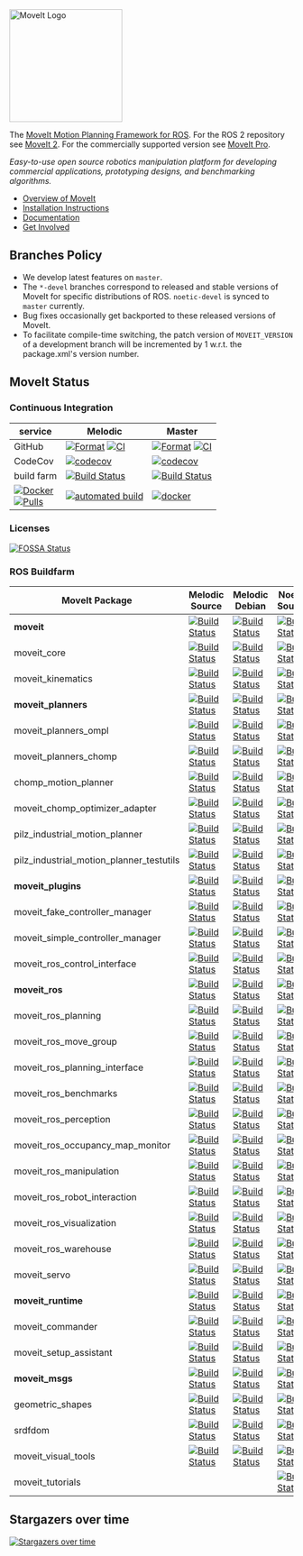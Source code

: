 <img src="https://moveit.ros.org/assets/logo/moveit_logo-black.png" alt="MoveIt Logo" width="200"/>

The [MoveIt Motion Planning Framework for ROS](http://moveit.ros.org). For the ROS 2 repository see [MoveIt 2](https://github.com/ros-planning/moveit2). For the commercially supported version see [MoveIt Pro](http://picknik.ai/pro).

*Easy-to-use open source robotics manipulation platform for developing commercial applications, prototyping designs, and benchmarking algorithms.*

- [Overview of MoveIt](https://moveit.ros.org)
- [Installation Instructions](https://moveit.ros.org/install/)
- [Documentation](https://moveit.ros.org/documentation/source-code-api/)
- [Get Involved](https://moveit.ros.org/about/get_involved/)

## Branches Policy

- We develop latest features on `master`.
- The `*-devel` branches correspond to released and stable versions of MoveIt for specific distributions of ROS. `noetic-devel` is synced to `master` currently.
- Bug fixes occasionally get backported to these released versions of MoveIt.
- To facilitate compile-time switching, the patch version of `MOVEIT_VERSION` of a development branch will be incremented by 1 w.r.t. the package.xml's version number.

## MoveIt Status

### Continuous Integration

service    | Melodic | Master
---------- | ------- | ------
GitHub | [![Format](https://github.com/ros-planning/moveit/actions/workflows/format.yaml/badge.svg?branch=melodic-devel)](https://github.com/ros-planning/moveit/actions/workflows/format.yaml?query=branch%3Amelodic-devel) [![CI](https://github.com/ros-planning/moveit/actions/workflows/ci.yaml/badge.svg?branch=melodic-devel)](https://github.com/ros-planning/moveit/actions/workflows/ci.yaml?query=branch%3Amelodic-devel) | [![Format](https://github.com/ros-planning/moveit/actions/workflows/format.yaml/badge.svg?branch=master)](https://github.com/ros-planning/moveit/actions/workflows/format.yaml?query=branch%3Amaster) [![CI](https://github.com/ros-planning/moveit/actions/workflows/ci.yaml/badge.svg?branch=master)](https://github.com/ros-planning/moveit/actions/workflows/ci.yaml?query=branch%3Amaster) |
CodeCov | [![codecov](https://codecov.io/gh/ros-planning/moveit/branch/melodic-devel/graph/badge.svg?token=W7uHKcY0ly)](https://codecov.io/gh/ros-planning/moveit) | [![codecov](https://codecov.io/gh/ros-planning/moveit/branch/master/graph/badge.svg?token=W7uHKcY0ly)](https://codecov.io/gh/ros-planning/moveit) |
build farm | [![Build Status](https://build.ros.org/buildStatus/icon?job=Mdev__moveit__ubuntu_bionic_amd64)](https://build.ros.org/job/Mdev__moveit__ubuntu_bionic_amd64) | [![Build Status](https://build.ros.org/buildStatus/icon?job=Ndev__moveit__ubuntu_focal_amd64)](https://build.ros.org/job/Ndev__moveit__ubuntu_focal_amd64/) |
| [![Docker](https://img.shields.io/docker/stars/moveit/moveit.svg)](https://registry.hub.docker.com/moveit/moveit)<br>[![Pulls](https://img.shields.io/docker/pulls/moveit/moveit.svg?maxAge=2592000)](https://hub.docker.com/r/moveit/moveit) | [![automated build](https://img.shields.io/docker/automated/moveit/moveit.svg?maxAge=2592000)](https://hub.docker.com/r/moveit/moveit) | [![docker](https://github.com/ros-planning/moveit/actions/workflows/docker.yaml/badge.svg?branch=master)](https://github.com/ros-planning/moveit/actions/workflows/docker.yaml?query=branch%3Amaster) |

### Licenses

[![FOSSA Status](https://app.fossa.com/api/projects/git%2Bgithub.com%2Fros-planning%2Fmoveit.svg?type=shield)](https://app.fossa.com/projects/git%2Bgithub.com%2Fros-planning%2Fmoveit?ref=badge_shield)


### ROS Buildfarm

MoveIt Package | Melodic Source | Melodic Debian | Noetic Source | Noetic Debian
-------------- | -------------- | -------------- | ------------- | -------------
**moveit** | [![Build Status](https://build.ros.org/buildStatus/icon?job=Msrc_uB__moveit__ubuntu_bionic__source)](https://build.ros.org/view/Msrc_uB/job/Msrc_uB__moveit__ubuntu_bionic__source) | [![Build Status](https://build.ros.org/buildStatus/icon?job=Mbin_uB64__moveit__ubuntu_bionic_amd64__binary)](https://build.ros.org/view/Mbin_uB64/job/Mbin_uB64__moveit__ubuntu_bionic_amd64__binary) | [![Build Status](https://build.ros.org/buildStatus/icon?job=Nsrc_uF__moveit__ubuntu_focal__source)](https://build.ros.org/view/Nsrc_uF/job/Nsrc_uF__moveit__ubuntu_focal__source) | [![Build Status](https://build.ros.org/buildStatus/icon?job=Nbin_uF64__moveit__ubuntu_focal_amd64__binary)](https://build.ros.org/view/Nbin_uF64/job/Nbin_uF64__moveit__ubuntu_focal_amd64__binary)
moveit_core | [![Build Status](https://build.ros.org/buildStatus/icon?job=Msrc_uB__moveit_core__ubuntu_bionic__source)](https://build.ros.org/view/Msrc_uB/job/Msrc_uB__moveit_core__ubuntu_bionic__source) | [![Build Status](https://build.ros.org/buildStatus/icon?job=Mbin_uB64__moveit_core__ubuntu_bionic_amd64__binary)](https://build.ros.org/view/Mbin_uB64/job/Mbin_uB64__moveit_core__ubuntu_bionic_amd64__binary) | [![Build Status](https://build.ros.org/buildStatus/icon?job=Nsrc_uF__moveit_core__ubuntu_focal__source)](https://build.ros.org/view/Nsrc_uF/job/Nsrc_uF__moveit_core__ubuntu_focal__source) | [![Build Status](https://build.ros.org/buildStatus/icon?job=Nbin_uF64__moveit_core__ubuntu_focal_amd64__binary)](https://build.ros.org/view/Nbin_uF64/job/Nbin_uF64__moveit_core__ubuntu_focal_amd64__binary)
moveit_kinematics | [![Build Status](https://build.ros.org/buildStatus/icon?job=Msrc_uB__moveit_kinematics__ubuntu_bionic__source)](https://build.ros.org/view/Msrc_uB/job/Msrc_uB__moveit_kinematics__ubuntu_bionic__source) | [![Build Status](https://build.ros.org/buildStatus/icon?job=Mbin_uB64__moveit_kinematics__ubuntu_bionic_amd64__binary)](https://build.ros.org/view/Mbin_uB64/job/Mbin_uB64__moveit_kinematics__ubuntu_bionic_amd64__binary) | [![Build Status](https://build.ros.org/buildStatus/icon?job=Nsrc_uF__moveit_kinematics__ubuntu_focal__source)](https://build.ros.org/view/Nsrc_uF/job/Nsrc_uF__moveit_kinematics__ubuntu_focal__source) | [![Build Status](https://build.ros.org/buildStatus/icon?job=Nbin_uF64__moveit_kinematics__ubuntu_focal_amd64__binary)](https://build.ros.org/view/Nbin_uF64/job/Nbin_uF64__moveit_kinematics__ubuntu_focal_amd64__binary)
**moveit_planners** | [![Build Status](https://build.ros.org/buildStatus/icon?job=Msrc_uB__moveit_planners__ubuntu_bionic__source)](https://build.ros.org/view/Msrc_uB/job/Msrc_uB__moveit_planners__ubuntu_bionic__source) | [![Build Status](https://build.ros.org/buildStatus/icon?job=Mbin_uB64__moveit_planners__ubuntu_bionic_amd64__binary)](https://build.ros.org/view/Mbin_uB64/job/Mbin_uB64__moveit_planners__ubuntu_bionic_amd64__binary) | [![Build Status](https://build.ros.org/buildStatus/icon?job=Nsrc_uF__moveit_planners__ubuntu_focal__source)](https://build.ros.org/view/Nsrc_uF/job/Nsrc_uF__moveit_planners__ubuntu_focal__source) | [![Build Status](https://build.ros.org/buildStatus/icon?job=Nbin_uF64__moveit_planners__ubuntu_focal_amd64__binary)](https://build.ros.org/view/Nbin_uF64/job/Nbin_uF64__moveit_planners__ubuntu_focal_amd64__binary)
moveit_planners_ompl | [![Build Status](https://build.ros.org/buildStatus/icon?job=Msrc_uB__moveit_planners_ompl__ubuntu_bionic__source)](https://build.ros.org/view/Msrc_uB/job/Msrc_uB__moveit_planners_ompl__ubuntu_bionic__source) | [![Build Status](https://build.ros.org/buildStatus/icon?job=Mbin_uB64__moveit_planners_ompl__ubuntu_bionic_amd64__binary)](https://build.ros.org/view/Mbin_uB64/job/Mbin_uB64__moveit_planners_ompl__ubuntu_bionic_amd64__binary) | [![Build Status](https://build.ros.org/buildStatus/icon?job=Nsrc_uF__moveit_planners_ompl__ubuntu_focal__source)](https://build.ros.org/view/Nsrc_uF/job/Nsrc_uF__moveit_planners_ompl__ubuntu_focal__source) | [![Build Status](https://build.ros.org/buildStatus/icon?job=Nbin_uF64__moveit_planners_ompl__ubuntu_focal_amd64__binary)](https://build.ros.org/view/Nbin_uF64/job/Nbin_uF64__moveit_planners_ompl__ubuntu_focal_amd64__binary)
moveit_planners_chomp | [![Build Status](https://build.ros.org/buildStatus/icon?job=Msrc_uB__moveit_planners_chomp__ubuntu_bionic__source)](https://build.ros.org/view/Msrc_uB/job/Msrc_uB__moveit_planners_chomp__ubuntu_bionic__source) | [![Build Status](https://build.ros.org/buildStatus/icon?job=Mbin_uB64__moveit_planners_chomp__ubuntu_bionic_amd64__binary)](https://build.ros.org/view/Mbin_uB64/job/Mbin_uB64__moveit_planners_chomp__ubuntu_bionic_amd64__binary) | [![Build Status](https://build.ros.org/buildStatus/icon?job=Nsrc_uF__moveit_planners_chomp__ubuntu_focal__source)](https://build.ros.org/view/Nsrc_uF/job/Nsrc_uF__moveit_planners_chomp__ubuntu_focal__source) | [![Build Status](https://build.ros.org/buildStatus/icon?job=Nbin_uF64__moveit_planners_chomp__ubuntu_focal_amd64__binary)](https://build.ros.org/view/Nbin_uF64/job/Nbin_uF64__moveit_planners_chomp__ubuntu_focal_amd64__binary)
chomp_motion_planner | [![Build Status](https://build.ros.org/buildStatus/icon?job=Msrc_uB__chomp_motion_planner__ubuntu_bionic__source)](https://build.ros.org/view/Msrc_uB/job/Msrc_uB__chomp_motion_planner__ubuntu_bionic__source) | [![Build Status](https://build.ros.org/buildStatus/icon?job=Mbin_uB64__chomp_motion_planner__ubuntu_bionic_amd64__binary)](https://build.ros.org/view/Mbin_uB64/job/Mbin_uB64__chomp_motion_planner__ubuntu_bionic_amd64__binary) | [![Build Status](https://build.ros.org/buildStatus/icon?job=Nsrc_uF__chomp_motion_planner__ubuntu_focal__source)](https://build.ros.org/view/Nsrc_uF/job/Nsrc_uF__chomp_motion_planner__ubuntu_focal__source) | [![Build Status](https://build.ros.org/buildStatus/icon?job=Nbin_uF64__chomp_motion_planner__ubuntu_focal_amd64__binary)](https://build.ros.org/view/Nbin_uF64/job/Nbin_uF64__chomp_motion_planner__ubuntu_focal_amd64__binary)
moveit_chomp_optimizer_adapter | [![Build Status](https://build.ros.org/buildStatus/icon?job=Msrc_uB__moveit_chomp_optimizer_adapter__ubuntu_bionic__source)](https://build.ros.org/view/Msrc_uB/job/Msrc_uB__moveit_chomp_optimizer_adapter__ubuntu_bionic__source) | [![Build Status](https://build.ros.org/buildStatus/icon?job=Mbin_uB64__moveit_chomp_optimizer_adapter__ubuntu_bionic_amd64__binary)](https://build.ros.org/view/Mbin_uB64/job/Mbin_uB64__moveit_chomp_optimizer_adapter__ubuntu_bionic_amd64__binary) | [![Build Status](https://build.ros.org/buildStatus/icon?job=Nsrc_uF__moveit_chomp_optimizer_adapter__ubuntu_focal__source)](https://build.ros.org/view/Nsrc_uF/job/Nsrc_uF__moveit_chomp_optimizer_adapter__ubuntu_focal__source) | [![Build Status](https://build.ros.org/buildStatus/icon?job=Nbin_uF64__moveit_chomp_optimizer_adapter__ubuntu_focal_amd64__binary)](https://build.ros.org/view/Nbin_uF64/job/Nbin_uF64__moveit_chomp_optimizer_adapter__ubuntu_focal_amd64__binary)
pilz_industrial_motion_planner | [![Build Status](https://build.ros.org/buildStatus/icon?job=Msrc_uB__pilz_industrial_motion_planner__ubuntu_bionic__source)](https://build.ros.org/view/Msrc_uB/job/Msrc_uB__pilz_industrial_motion_planner__ubuntu_bionic__source) | [![Build Status](https://build.ros.org/buildStatus/icon?job=Mbin_uB64__pilz_industrial_motion_planner__ubuntu_bionic_amd64__binary)](https://build.ros.org/view/Mbin_uB64/job/Mbin_uB64__pilz_industrial_motion_planner__ubuntu_bionic_amd64__binary) | [![Build Status](https://build.ros.org/buildStatus/icon?job=Nsrc_uF__pilz_industrial_motion_planner__ubuntu_focal__source)](https://build.ros.org/view/Nsrc_uF/job/Nsrc_uF__pilz_industrial_motion_planner__ubuntu_focal__source) | [![Build Status](https://build.ros.org/buildStatus/icon?job=Nbin_uF64__pilz_industrial_motion_planner__ubuntu_focal_amd64__binary)](https://build.ros.org/view/Nbin_uF64/job/Nbin_uF64__pilz_industrial_motion_planner__ubuntu_focal_amd64__binary)
pilz_industrial_motion_planner_testutils | [![Build Status](https://build.ros.org/buildStatus/icon?job=Msrc_uB__pilz_industrial_motion_planner_testutils__ubuntu_bionic__source)](https://build.ros.org/view/Msrc_uB/job/Msrc_uB__pilz_industrial_motion_planner_testutils__ubuntu_bionic__source) | [![Build Status](https://build.ros.org/buildStatus/icon?job=Mbin_uB64__pilz_industrial_motion_planner_testutils__ubuntu_bionic_amd64__binary)](https://build.ros.org/view/Mbin_uB64/job/Mbin_uB64__pilz_industrial_motion_planner_testutils__ubuntu_bionic_amd64__binary) | [![Build Status](https://build.ros.org/buildStatus/icon?job=Nsrc_uF__pilz_industrial_motion_planner_testutils__ubuntu_focal__source)](https://build.ros.org/view/Nsrc_uF/job/Nsrc_uF__pilz_industrial_motion_planner_testutils__ubuntu_focal__source) | [![Build Status](https://build.ros.org/buildStatus/icon?job=Nbin_uF64__pilz_industrial_motion_planner_testutils__ubuntu_focal_amd64__binary)](https://build.ros.org/view/Nbin_uF64/job/Nbin_uF64__pilz_industrial_motion_planner_testutils__ubuntu_focal_amd64__binary)
**moveit_plugins** | [![Build Status](https://build.ros.org/buildStatus/icon?job=Msrc_uB__moveit_plugins__ubuntu_bionic__source)](https://build.ros.org/view/Msrc_uB/job/Msrc_uB__moveit_plugins__ubuntu_bionic__source) | [![Build Status](https://build.ros.org/buildStatus/icon?job=Mbin_uB64__moveit_plugins__ubuntu_bionic_amd64__binary)](https://build.ros.org/view/Mbin_uB64/job/Mbin_uB64__moveit_plugins__ubuntu_bionic_amd64__binary) | [![Build Status](https://build.ros.org/buildStatus/icon?job=Nsrc_uF__moveit_plugins__ubuntu_focal__source)](https://build.ros.org/view/Nsrc_uF/job/Nsrc_uF__moveit_plugins__ubuntu_focal__source) | [![Build Status](https://build.ros.org/buildStatus/icon?job=Nbin_uF64__moveit_plugins__ubuntu_focal_amd64__binary)](https://build.ros.org/view/Nbin_uF64/job/Nbin_uF64__moveit_plugins__ubuntu_focal_amd64__binary)
moveit_fake_controller_manager | [![Build Status](https://build.ros.org/buildStatus/icon?job=Msrc_uB__moveit_fake_controller_manager__ubuntu_bionic__source)](https://build.ros.org/view/Msrc_uB/job/Msrc_uB__moveit_fake_controller_manager__ubuntu_bionic__source) | [![Build Status](https://build.ros.org/buildStatus/icon?job=Mbin_uB64__moveit_fake_controller_manager__ubuntu_bionic_amd64__binary)](https://build.ros.org/view/Mbin_uB64/job/Mbin_uB64__moveit_fake_controller_manager__ubuntu_bionic_amd64__binary) | [![Build Status](https://build.ros.org/buildStatus/icon?job=Nsrc_uF__moveit_fake_controller_manager__ubuntu_focal__source)](https://build.ros.org/view/Nsrc_uF/job/Nsrc_uF__moveit_fake_controller_manager__ubuntu_focal__source) | [![Build Status](https://build.ros.org/buildStatus/icon?job=Nbin_uF64__moveit_fake_controller_manager__ubuntu_focal_amd64__binary)](https://build.ros.org/view/Nbin_uF64/job/Nbin_uF64__moveit_fake_controller_manager__ubuntu_focal_amd64__binary)
moveit_simple_controller_manager | [![Build Status](https://build.ros.org/buildStatus/icon?job=Msrc_uB__moveit_simple_controller_manager__ubuntu_bionic__source)](https://build.ros.org/view/Msrc_uB/job/Msrc_uB__moveit_simple_controller_manager__ubuntu_bionic__source) | [![Build Status](https://build.ros.org/buildStatus/icon?job=Mbin_uB64__moveit_simple_controller_manager__ubuntu_bionic_amd64__binary)](https://build.ros.org/view/Mbin_uB64/job/Mbin_uB64__moveit_simple_controller_manager__ubuntu_bionic_amd64__binary) | [![Build Status](https://build.ros.org/buildStatus/icon?job=Nsrc_uF__moveit_simple_controller_manager__ubuntu_focal__source)](https://build.ros.org/view/Nsrc_uF/job/Nsrc_uF__moveit_simple_controller_manager__ubuntu_focal__source) | [![Build Status](https://build.ros.org/buildStatus/icon?job=Nbin_uF64__moveit_simple_controller_manager__ubuntu_focal_amd64__binary)](https://build.ros.org/view/Nbin_uF64/job/Nbin_uF64__moveit_simple_controller_manager__ubuntu_focal_amd64__binary)
moveit_ros_control_interface | [![Build Status](https://build.ros.org/buildStatus/icon?job=Msrc_uB__moveit_ros_control_interface__ubuntu_bionic__source)](https://build.ros.org/view/Msrc_uB/job/Msrc_uB__moveit_ros_control_interface__ubuntu_bionic__source) | [![Build Status](https://build.ros.org/buildStatus/icon?job=Mbin_uB64__moveit_ros_control_interface__ubuntu_bionic_amd64__binary)](https://build.ros.org/view/Mbin_uB64/job/Mbin_uB64__moveit_ros_control_interface__ubuntu_bionic_amd64__binary) | [![Build Status](https://build.ros.org/buildStatus/icon?job=Nsrc_uF__moveit_ros_control_interface__ubuntu_focal__source)](https://build.ros.org/view/Nsrc_uF/job/Nsrc_uF__moveit_ros_control_interface__ubuntu_focal__source) | [![Build Status](https://build.ros.org/buildStatus/icon?job=Nbin_uF64__moveit_ros_control_interface__ubuntu_focal_amd64__binary)](https://build.ros.org/view/Nbin_uF64/job/Nbin_uF64__moveit_ros_control_interface__ubuntu_focal_amd64__binary)
**moveit_ros** | [![Build Status](https://build.ros.org/buildStatus/icon?job=Msrc_uB__moveit_ros__ubuntu_bionic__source)](https://build.ros.org/view/Msrc_uB/job/Msrc_uB__moveit_ros__ubuntu_bionic__source) | [![Build Status](https://build.ros.org/buildStatus/icon?job=Mbin_uB64__moveit_ros__ubuntu_bionic_amd64__binary)](https://build.ros.org/view/Mbin_uB64/job/Mbin_uB64__moveit_ros__ubuntu_bionic_amd64__binary) | [![Build Status](https://build.ros.org/buildStatus/icon?job=Nsrc_uF__moveit_ros__ubuntu_focal__source)](https://build.ros.org/view/Nsrc_uF/job/Nsrc_uF__moveit_ros__ubuntu_focal__source) | [![Build Status](https://build.ros.org/buildStatus/icon?job=Nbin_uF64__moveit_ros__ubuntu_focal_amd64__binary)](https://build.ros.org/view/Nbin_uF64/job/Nbin_uF64__moveit_ros__ubuntu_focal_amd64__binary)
moveit_ros_planning | [![Build Status](https://build.ros.org/buildStatus/icon?job=Msrc_uB__moveit_ros_planning__ubuntu_bionic__source)](https://build.ros.org/view/Msrc_uB/job/Msrc_uB__moveit_ros_planning__ubuntu_bionic__source) | [![Build Status](https://build.ros.org/buildStatus/icon?job=Mbin_uB64__moveit_ros_planning__ubuntu_bionic_amd64__binary)](https://build.ros.org/view/Mbin_uB64/job/Mbin_uB64__moveit_ros_planning__ubuntu_bionic_amd64__binary) | [![Build Status](https://build.ros.org/buildStatus/icon?job=Nsrc_uF__moveit_ros_planning__ubuntu_focal__source)](https://build.ros.org/view/Nsrc_uF/job/Nsrc_uF__moveit_ros_planning__ubuntu_focal__source) | [![Build Status](https://build.ros.org/buildStatus/icon?job=Nbin_uF64__moveit_ros_planning__ubuntu_focal_amd64__binary)](https://build.ros.org/view/Nbin_uF64/job/Nbin_uF64__moveit_ros_planning__ubuntu_focal_amd64__binary)
moveit_ros_move_group | [![Build Status](https://build.ros.org/buildStatus/icon?job=Msrc_uB__moveit_ros_move_group__ubuntu_bionic__source)](https://build.ros.org/view/Msrc_uB/job/Msrc_uB__moveit_ros_move_group__ubuntu_bionic__source) | [![Build Status](https://build.ros.org/buildStatus/icon?job=Mbin_uB64__moveit_ros_move_group__ubuntu_bionic_amd64__binary)](https://build.ros.org/view/Mbin_uB64/job/Mbin_uB64__moveit_ros_move_group__ubuntu_bionic_amd64__binary) | [![Build Status](https://build.ros.org/buildStatus/icon?job=Nsrc_uF__moveit_ros_move_group__ubuntu_focal__source)](https://build.ros.org/view/Nsrc_uF/job/Nsrc_uF__moveit_ros_move_group__ubuntu_focal__source) | [![Build Status](https://build.ros.org/buildStatus/icon?job=Nbin_uF64__moveit_ros_move_group__ubuntu_focal_amd64__binary)](https://build.ros.org/view/Nbin_uF64/job/Nbin_uF64__moveit_ros_move_group__ubuntu_focal_amd64__binary)
moveit_ros_planning_interface | [![Build Status](https://build.ros.org/buildStatus/icon?job=Msrc_uB__moveit_ros_planning_interface__ubuntu_bionic__source)](https://build.ros.org/view/Msrc_uB/job/Msrc_uB__moveit_ros_planning_interface__ubuntu_bionic__source) | [![Build Status](https://build.ros.org/buildStatus/icon?job=Mbin_uB64__moveit_ros_planning_interface__ubuntu_bionic_amd64__binary)](https://build.ros.org/view/Mbin_uB64/job/Mbin_uB64__moveit_ros_planning_interface__ubuntu_bionic_amd64__binary) | [![Build Status](https://build.ros.org/buildStatus/icon?job=Nsrc_uF__moveit_ros_planning_interface__ubuntu_focal__source)](https://build.ros.org/view/Nsrc_uF/job/Nsrc_uF__moveit_ros_planning_interface__ubuntu_focal__source) | [![Build Status](https://build.ros.org/buildStatus/icon?job=Nbin_uF64__moveit_ros_planning_interface__ubuntu_focal_amd64__binary)](https://build.ros.org/view/Nbin_uF64/job/Nbin_uF64__moveit_ros_planning_interface__ubuntu_focal_amd64__binary)
moveit_ros_benchmarks | [![Build Status](https://build.ros.org/buildStatus/icon?job=Msrc_uB__moveit_ros_benchmarks__ubuntu_bionic__source)](https://build.ros.org/view/Msrc_uB/job/Msrc_uB__moveit_ros_benchmarks__ubuntu_bionic__source) | [![Build Status](https://build.ros.org/buildStatus/icon?job=Mbin_uB64__moveit_ros_benchmarks__ubuntu_bionic_amd64__binary)](https://build.ros.org/view/Mbin_uB64/job/Mbin_uB64__moveit_ros_benchmarks__ubuntu_bionic_amd64__binary) | [![Build Status](https://build.ros.org/buildStatus/icon?job=Nsrc_uF__moveit_ros_benchmarks__ubuntu_focal__source)](https://build.ros.org/view/Nsrc_uF/job/Nsrc_uF__moveit_ros_benchmarks__ubuntu_focal__source) | [![Build Status](https://build.ros.org/buildStatus/icon?job=Nbin_uF64__moveit_ros_benchmarks__ubuntu_focal_amd64__binary)](https://build.ros.org/view/Nbin_uF64/job/Nbin_uF64__moveit_ros_benchmarks__ubuntu_focal_amd64__binary)
moveit_ros_perception | [![Build Status](https://build.ros.org/buildStatus/icon?job=Msrc_uB__moveit_ros_perception__ubuntu_bionic__source)](https://build.ros.org/view/Msrc_uB/job/Msrc_uB__moveit_ros_perception__ubuntu_bionic__source) | [![Build Status](https://build.ros.org/buildStatus/icon?job=Mbin_uB64__moveit_ros_perception__ubuntu_bionic_amd64__binary)](https://build.ros.org/view/Mbin_uB64/job/Mbin_uB64__moveit_ros_perception__ubuntu_bionic_amd64__binary) | [![Build Status](https://build.ros.org/buildStatus/icon?job=Nsrc_uF__moveit_ros_perception__ubuntu_focal__source)](https://build.ros.org/view/Nsrc_uF/job/Nsrc_uF__moveit_ros_perception__ubuntu_focal__source) | [![Build Status](https://build.ros.org/buildStatus/icon?job=Nbin_uF64__moveit_ros_perception__ubuntu_focal_amd64__binary)](https://build.ros.org/view/Nbin_uF64/job/Nbin_uF64__moveit_ros_perception__ubuntu_focal_amd64__binary)
moveit_ros_occupancy_map_monitor | [![Build Status](https://build.ros.org/buildStatus/icon?job=Msrc_uB__moveit_ros_occupancy_map_monitor__ubuntu_bionic__source)](https://build.ros.org/view/Msrc_uB/job/Msrc_uB__moveit_ros_occupancy_map_monitor__ubuntu_bionic__source) | [![Build Status](https://build.ros.org/buildStatus/icon?job=Mbin_uB64__moveit_ros_occupancy_map_monitor__ubuntu_bionic_amd64__binary)](https://build.ros.org/view/Mbin_uB64/job/Mbin_uB64__moveit_ros_occupancy_map_monitor__ubuntu_bionic_amd64__binary) | [![Build Status](https://build.ros.org/buildStatus/icon?job=Nsrc_uF__moveit_ros_occupancy_map_monitor__ubuntu_focal__source)](https://build.ros.org/view/Nsrc_uF/job/Nsrc_uF__moveit_ros_occupancy_map_monitor__ubuntu_focal__source) | [![Build Status](https://build.ros.org/buildStatus/icon?job=Nbin_uF64__moveit_ros_occupancy_map_monitor__ubuntu_focal_amd64__binary)](https://build.ros.org/view/Nbin_uF64/job/Nbin_uF64__moveit_ros_occupancy_map_monitor__ubuntu_focal_amd64__binary)
moveit_ros_manipulation | [![Build Status](https://build.ros.org/buildStatus/icon?job=Msrc_uB__moveit_ros_manipulation__ubuntu_bionic__source)](https://build.ros.org/view/Msrc_uB/job/Msrc_uB__moveit_ros_manipulation__ubuntu_bionic__source) | [![Build Status](https://build.ros.org/buildStatus/icon?job=Mbin_uB64__moveit_ros_manipulation__ubuntu_bionic_amd64__binary)](https://build.ros.org/view/Mbin_uB64/job/Mbin_uB64__moveit_ros_manipulation__ubuntu_bionic_amd64__binary) | [![Build Status](https://build.ros.org/buildStatus/icon?job=Nsrc_uF__moveit_ros_manipulation__ubuntu_focal__source)](https://build.ros.org/view/Nsrc_uF/job/Nsrc_uF__moveit_ros_manipulation__ubuntu_focal__source) | [![Build Status](https://build.ros.org/buildStatus/icon?job=Nbin_uF64__moveit_ros_manipulation__ubuntu_focal_amd64__binary)](https://build.ros.org/view/Nbin_uF64/job/Nbin_uF64__moveit_ros_manipulation__ubuntu_focal_amd64__binary)
moveit_ros_robot_interaction | [![Build Status](https://build.ros.org/buildStatus/icon?job=Msrc_uB__moveit_ros_robot_interaction__ubuntu_bionic__source)](https://build.ros.org/view/Msrc_uB/job/Msrc_uB__moveit_ros_robot_interaction__ubuntu_bionic__source) | [![Build Status](https://build.ros.org/buildStatus/icon?job=Mbin_uB64__moveit_ros_robot_interaction__ubuntu_bionic_amd64__binary)](https://build.ros.org/view/Mbin_uB64/job/Mbin_uB64__moveit_ros_robot_interaction__ubuntu_bionic_amd64__binary) | [![Build Status](https://build.ros.org/buildStatus/icon?job=Nsrc_uF__moveit_ros_robot_interaction__ubuntu_focal__source)](https://build.ros.org/view/Nsrc_uF/job/Nsrc_uF__moveit_ros_robot_interaction__ubuntu_focal__source) | [![Build Status](https://build.ros.org/buildStatus/icon?job=Nbin_uF64__moveit_ros_robot_interaction__ubuntu_focal_amd64__binary)](https://build.ros.org/view/Nbin_uF64/job/Nbin_uF64__moveit_ros_robot_interaction__ubuntu_focal_amd64__binary)
moveit_ros_visualization | [![Build Status](https://build.ros.org/buildStatus/icon?job=Msrc_uB__moveit_ros_visualization__ubuntu_bionic__source)](https://build.ros.org/view/Msrc_uB/job/Msrc_uB__moveit_ros_visualization__ubuntu_bionic__source) | [![Build Status](https://build.ros.org/buildStatus/icon?job=Mbin_uB64__moveit_ros_visualization__ubuntu_bionic_amd64__binary)](https://build.ros.org/view/Mbin_uB64/job/Mbin_uB64__moveit_ros_visualization__ubuntu_bionic_amd64__binary) | [![Build Status](https://build.ros.org/buildStatus/icon?job=Nsrc_uF__moveit_ros_visualization__ubuntu_focal__source)](https://build.ros.org/view/Nsrc_uF/job/Nsrc_uF__moveit_ros_visualization__ubuntu_focal__source) | [![Build Status](https://build.ros.org/buildStatus/icon?job=Nbin_uF64__moveit_ros_visualization__ubuntu_focal_amd64__binary)](https://build.ros.org/view/Nbin_uF64/job/Nbin_uF64__moveit_ros_visualization__ubuntu_focal_amd64__binary)
moveit_ros_warehouse | [![Build Status](https://build.ros.org/buildStatus/icon?job=Msrc_uB__moveit_ros_warehouse__ubuntu_bionic__source)](https://build.ros.org/view/Msrc_uB/job/Msrc_uB__moveit_ros_warehouse__ubuntu_bionic__source) | [![Build Status](https://build.ros.org/buildStatus/icon?job=Mbin_uB64__moveit_ros_warehouse__ubuntu_bionic_amd64__binary)](https://build.ros.org/view/Mbin_uB64/job/Mbin_uB64__moveit_ros_warehouse__ubuntu_bionic_amd64__binary) | [![Build Status](https://build.ros.org/buildStatus/icon?job=Nsrc_uF__moveit_ros_warehouse__ubuntu_focal__source)](https://build.ros.org/view/Nsrc_uF/job/Nsrc_uF__moveit_ros_warehouse__ubuntu_focal__source) | [![Build Status](https://build.ros.org/buildStatus/icon?job=Nbin_uF64__moveit_ros_warehouse__ubuntu_focal_amd64__binary)](https://build.ros.org/view/Nbin_uF64/job/Nbin_uF64__moveit_ros_warehouse__ubuntu_focal_amd64__binary)
moveit_servo | [![Build Status](https://build.ros.org/buildStatus/icon?job=Msrc_uB__moveit_servo__ubuntu_bionic__source)](https://build.ros.org/view/Msrc_uB/job/Msrc_uB__moveit_servo__ubuntu_bionic__source) | [![Build Status](https://build.ros.org/buildStatus/icon?job=Mbin_uB64__moveit_servo__ubuntu_bionic_amd64__binary)](https://build.ros.org/view/Mbin_uB64/job/Mbin_uB64__moveit_servo__ubuntu_bionic_amd64__binary) | [![Build Status](https://build.ros.org/buildStatus/icon?job=Nsrc_uF__moveit_servo__ubuntu_focal__source)](https://build.ros.org/view/Nsrc_uF/job/Nsrc_uF__moveit_servo__ubuntu_focal__source) | [![Build Status](https://build.ros.org/buildStatus/icon?job=Nbin_uF64__moveit_servo__ubuntu_focal_amd64__binary)](https://build.ros.org/view/Nbin_uF64/job/Nbin_uF64__moveit_servo__ubuntu_focal_amd64__binary)
**moveit_runtime** | [![Build Status](https://build.ros.org/buildStatus/icon?job=Msrc_uB__moveit_runtime__ubuntu_bionic__source)](https://build.ros.org/view/Msrc_uB/job/Msrc_uB__moveit_runtime__ubuntu_bionic__source) | [![Build Status](https://build.ros.org/buildStatus/icon?job=Mbin_uB64__moveit_runtime__ubuntu_bionic_amd64__binary)](https://build.ros.org/view/Mbin_uB64/job/Mbin_uB64__moveit_runtime__ubuntu_bionic_amd64__binary) | [![Build Status](https://build.ros.org/buildStatus/icon?job=Nsrc_uF__moveit_runtime__ubuntu_focal__source)](https://build.ros.org/view/Nsrc_uF/job/Nsrc_uF__moveit_runtime__ubuntu_focal__source) | [![Build Status](https://build.ros.org/buildStatus/icon?job=Nbin_uF64__moveit_runtime__ubuntu_focal_amd64__binary)](https://build.ros.org/view/Nbin_uF64/job/Nbin_uF64__moveit_runtime__ubuntu_focal_amd64__binary)
moveit_commander | [![Build Status](https://build.ros.org/buildStatus/icon?job=Msrc_uB__moveit_commander__ubuntu_bionic__source)](https://build.ros.org/view/Msrc_uB/job/Msrc_uB__moveit_commander__ubuntu_bionic__source) | [![Build Status](https://build.ros.org/buildStatus/icon?job=Mbin_uB64__moveit_commander__ubuntu_bionic_amd64__binary)](https://build.ros.org/view/Mbin_uB64/job/Mbin_uB64__moveit_commander__ubuntu_bionic_amd64__binary) | [![Build Status](https://build.ros.org/buildStatus/icon?job=Nsrc_uF__moveit_commander__ubuntu_focal__source)](https://build.ros.org/view/Nsrc_uF/job/Nsrc_uF__moveit_commander__ubuntu_focal__source) | [![Build Status](https://build.ros.org/buildStatus/icon?job=Nbin_uF64__moveit_commander__ubuntu_focal_amd64__binary)](https://build.ros.org/view/Nbin_uF64/job/Nbin_uF64__moveit_commander__ubuntu_focal_amd64__binary)
moveit_setup_assistant | [![Build Status](https://build.ros.org/buildStatus/icon?job=Msrc_uB__moveit_setup_assistant__ubuntu_bionic__source)](https://build.ros.org/view/Msrc_uB/job/Msrc_uB__moveit_setup_assistant__ubuntu_bionic__source) | [![Build Status](https://build.ros.org/buildStatus/icon?job=Mbin_uB64__moveit_setup_assistant__ubuntu_bionic_amd64__binary)](https://build.ros.org/view/Mbin_uB64/job/Mbin_uB64__moveit_setup_assistant__ubuntu_bionic_amd64__binary) | [![Build Status](https://build.ros.org/buildStatus/icon?job=Nsrc_uF__moveit_setup_assistant__ubuntu_focal__source)](https://build.ros.org/view/Nsrc_uF/job/Nsrc_uF__moveit_setup_assistant__ubuntu_focal__source) | [![Build Status](https://build.ros.org/buildStatus/icon?job=Nbin_uF64__moveit_setup_assistant__ubuntu_focal_amd64__binary)](https://build.ros.org/view/Nbin_uF64/job/Nbin_uF64__moveit_setup_assistant__ubuntu_focal_amd64__binary)
**moveit_msgs** | [![Build Status](https://build.ros.org/buildStatus/icon?job=Msrc_uB__moveit_msgs__ubuntu_bionic__source)](https://build.ros.org/view/Msrc_uB/job/Msrc_uB__moveit_msgs__ubuntu_bionic__source) | [![Build Status](https://build.ros.org/buildStatus/icon?job=Mbin_uB64__moveit_msgs__ubuntu_bionic_amd64__binary)](https://build.ros.org/view/Mbin_uB64/job/Mbin_uB64__moveit_msgs__ubuntu_bionic_amd64__binary) | [![Build Status](https://build.ros.org/buildStatus/icon?job=Nsrc_uF__moveit_msgs__ubuntu_focal__source)](https://build.ros.org/view/Nsrc_uF/job/Nsrc_uF__moveit_msgs__ubuntu_focal__source) | [![Build Status](https://build.ros.org/buildStatus/icon?job=Nbin_uF64__moveit_msgs__ubuntu_focal_amd64__binary)](https://build.ros.org/view/Nbin_uF64/job/Nbin_uF64__moveit_msgs__ubuntu_focal_amd64__binary)
geometric_shapes | [![Build Status](https://build.ros.org/buildStatus/icon?job=Msrc_uB__geometric_shapes__ubuntu_bionic__source)](https://build.ros.org/view/Msrc_uB/job/Msrc_uB__geometric_shapes__ubuntu_bionic__source) | [![Build Status](https://build.ros.org/buildStatus/icon?job=Mbin_uB64__geometric_shapes__ubuntu_bionic_amd64__binary)](https://build.ros.org/view/Mbin_uB64/job/Mbin_uB64__geometric_shapes__ubuntu_bionic_amd64__binary) | [![Build Status](https://build.ros.org/buildStatus/icon?job=Nsrc_uF__geometric_shapes__ubuntu_focal__source)](https://build.ros.org/view/Nsrc_uF/job/Nsrc_uF__geometric_shapes__ubuntu_focal__source) | [![Build Status](https://build.ros.org/buildStatus/icon?job=Nbin_uF64__geometric_shapes__ubuntu_focal_amd64__binary)](https://build.ros.org/view/Nbin_uF64/job/Nbin_uF64__geometric_shapes__ubuntu_focal_amd64__binary)
srdfdom | [![Build Status](https://build.ros.org/buildStatus/icon?job=Msrc_uB__srdfdom__ubuntu_bionic__source)](https://build.ros.org/view/Msrc_uB/job/Msrc_uB__srdfdom__ubuntu_bionic__source) | [![Build Status](https://build.ros.org/buildStatus/icon?job=Mbin_uB64__srdfdom__ubuntu_bionic_amd64__binary)](https://build.ros.org/view/Mbin_uB64/job/Mbin_uB64__srdfdom__ubuntu_bionic_amd64__binary) | [![Build Status](https://build.ros.org/buildStatus/icon?job=Nsrc_uF__srdfdom__ubuntu_focal__source)](https://build.ros.org/view/Nsrc_uF/job/Nsrc_uF__srdfdom__ubuntu_focal__source) | [![Build Status](https://build.ros.org/buildStatus/icon?job=Nbin_uF64__srdfdom__ubuntu_focal_amd64__binary)](https://build.ros.org/view/Nbin_uF64/job/Nbin_uF64__srdfdom__ubuntu_focal_amd64__binary)
moveit_visual_tools | [![Build Status](https://build.ros.org/buildStatus/icon?job=Msrc_uB__moveit_visual_tools__ubuntu_bionic__source)](https://build.ros.org/view/Msrc_uB/job/Msrc_uB__moveit_visual_tools__ubuntu_bionic__source) | [![Build Status](https://build.ros.org/buildStatus/icon?job=Mbin_uB64__moveit_visual_tools__ubuntu_bionic_amd64__binary)](https://build.ros.org/view/Mbin_uB64/job/Mbin_uB64__moveit_visual_tools__ubuntu_bionic_amd64__binary) | [![Build Status](https://build.ros.org/buildStatus/icon?job=Nsrc_uF__moveit_visual_tools__ubuntu_focal__source)](https://build.ros.org/view/Nsrc_uF/job/Nsrc_uF__moveit_visual_tools__ubuntu_focal__source) | [![Build Status](https://build.ros.org/buildStatus/icon?job=Nbin_uF64__moveit_visual_tools__ubuntu_focal_amd64__binary)](https://build.ros.org/view/Nbin_uF64/job/Nbin_uF64__moveit_visual_tools__ubuntu_focal_amd64__binary)
moveit_tutorials |  |  | [![Build Status](https://build.ros.org/buildStatus/icon?job=Nsrc_uF__moveit_tutorials__ubuntu_focal__source)](https://build.ros.org/view/Nsrc_uF/job/Nsrc_uF__moveit_tutorials__ubuntu_focal__source) | [![Build Status](https://build.ros.org/buildStatus/icon?job=Nbin_uF64__moveit_tutorials__ubuntu_focal_amd64__binary)](https://build.ros.org/view/Nbin_uF64/job/Nbin_uF64__moveit_tutorials__ubuntu_focal_amd64__binary)


## Stargazers over time

[![Stargazers over time](https://starchart.cc/ros-planning/moveit.svg)](https://starchart.cc/ros-planning/moveit)
